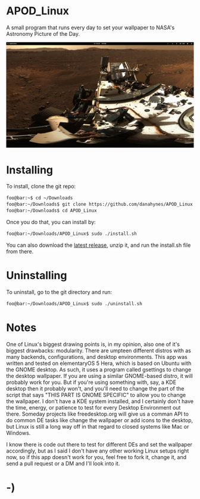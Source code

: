 <!----------------------------------------------------------------------------->
<!-- Filename: README.md                                       /          \  -->
<!-- Project : APOD_Linux                                     |     ()     | -->
<!-- Date    : 02/21/2019                                     |            | -->
<!-- Author  : Dana Hynes                                     |   \____/   | -->
<!-- License : WTFPLv2                                         \          /  -->
<!----------------------------------------------------------------------------->

# APOD_Linux

A small program that runs every day to set your wallpaper to NASA's Astronomy Picture of the Day.

![](screenshot.png)

# Installing

To install, clone the git repo:
```bash
foo@bar:~$ cd ~/Downloads
foo@bar:~/Downloads$ git clone https://github.com/danahynes/APOD_Linux
foo@bar:~/Downloads$ cd APOD_Linux
```

Once you do that, you can install by:
```bash
foo@bar:~/Downloads/APOD_Linux$ sudo ./install.sh
```
You can also download the [latest release](http://github.com/danahynes/APOD_Linux/releases/latest), unzip it, and run the install.sh file from there.

# Uninstalling

To uninstall, go to the git directory and run:
```bash
foo@bar:~/Downloads/APOD_Linux$ sudo ./uninstall.sh
```

# Notes

One of Linux's biggest drawing points is, in my opinion, also one of it's biggest drawbacks: modularity. There are umpteen different distros with as many backends, configurations, and desktop environments. This app was written and tested on elementaryOS 5 Hera, which is based on Ubuntu with the GNOME desktop. As such, it uses a program called gsettings to change the desktop wallpaper. If you are using a similar GNOME-based distro, it will probably work for you. But if you're using something with, say, a KDE desktop then it probably won't, and you'll need to change the part of the script that says "THIS PART IS GNOME SPECIFIC" to allow you to change the wallpaper. I don't have a KDE system installed, and I certainly don't have the time, energy, or patience to test for every Desktop Environment out there. Someday projects like freedesktop.org will give us a comman API to do common DE tasks like change the wallpaper or add icons to the desktop, but Linux is still a long way off in that regard to closed systems like Mac or Windows.

I know there is code out there to test for different DEs and set the wallpaper accordingly, but as I said I don't have any other working Linux setups right now, so if this app doesn't work for you, feel free to fork it, change it, and send a pull request or a DM and I'll look into it.

# -)
